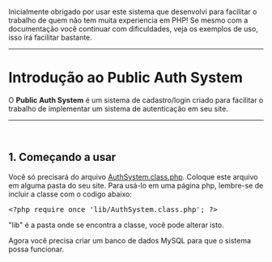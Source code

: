 Inicialmente obrigado por usar este sistema que desenvolvi para facilitar o trabalho de quem não tem muita experiencia em PHP!
Se mesmo com a documentação você continuar com dificuldades, veja os exemplos de uso, isso irá facilitar bastante.

---------------------------------------------------------
<h1>Introdução ao Public Auth System</h1>
O <b>Public Auth System</b> é um sistema de cadastro/login criado para facilitar o trabalho de implementar um sistema de autenticação em seu site.
<hr>
<br>
<h2>1. Começando a usar</h2>
Você só precisará do arquivo <a href="https://github.com/DMZK/public-auth-system/blob/master/src/lib/AuthSystem.class.php">AuthSystem.class.php</a>.
Coloque este arquivo em alguma pasta do seu site. Para usá-lo em uma página php, lembre-se de incluir a classe com o codigo abaixo:
<pre>&lt;?php require_once 'lib/AuthSystem.class.php'; ?&gt;</pre>
"lib" é a pasta onde se encontra a classe, você pode alterar isto.
  
Agora você precisa criar um banco de dados MySQL para que o sistema possa funcionar.
